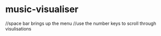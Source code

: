 # music-visualiser
//space bar brings up the menu 
//use the number keys to scroll through visulisations 
